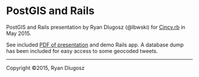 PostGIS and Rails
=================

PostGIS and Rails presentation by Ryan Dlugosz (@lbwski) for [Cincy.rb](http://cincyrb.com) in May
2015.

See included [PDF of presentation](https://github.com/rdlugosz/postgis-and-rails/blob/master/PostGIS%20and%20Rails.pdf) and demo Rails app. A database dump has been
included for easy access to some geocoded tweets.


----------

Copyright ©2015, Ryan Dlugosz
